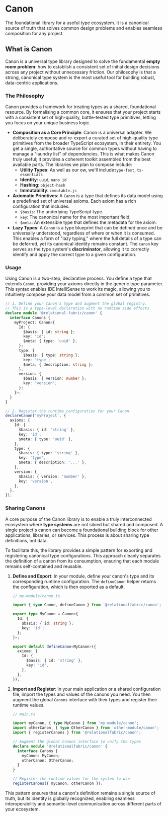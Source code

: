 # Canon
The foundational library for a useful type ecosystem. It is a canonical source of truth that solves common design problems and enables seamless composition for any project.

## What is Canon

Canon is a universal type library designed to solve the fundamental **empty room problem**: how to establish a consistent set of initial design decisions across any project without unnecessary friction. Our philosophy is that a strong, canonical type system is the most useful tool for building robust, data-centric applications.

### The Philosophy

Canon provides a framework for treating types as a shared, foundational resource. By formalising a common core, it ensures that your project starts with a consistent set of high-quality, battle-tested type primitives, letting you focus on your unique business logic.

- **Composition as a Core Principle**: Canon is a universal adapter. We deliberately compose and re-export a curated set of high-quality type primitives from the broader TypeScript ecosystem, in their entirety. You get a single, authoritative source for common types without having to manage a "laundry list" of dependencies. This is what makes Canon truly useful; it provides a coherent toolkit assembled from the best available parts. The libraries we plan to compose include:
    - **Utility Types**: As well as our ow, we'll include`type-fest`, `ts-essentials`
    - **Identity**: `uuid`, `nano id`
    - **Hashing**: `object-hash`
    - **Immutability**: `immutable.js`
- **Axiomatic Primitives**: A `Canon` is a type that defines its data model using a predefined set of universal axioms. Each axiom has a rich configuration that includes:
    - `$basis`: The underlying TypeScript type.
    - `key`: The canonical name for the most important field.
    - `$meta`: An extensible type that defines the metadata for the axiom.
- **Lazy Types**: A `Canon` is a type blueprint that can be defined once and be universally understood, regardless of where or when it is consumed. This enables a form of "lazy typing," where the full details of a type can be deferred, yet its canonical identity remains constant. The `canon` key serves as the type system's **discriminator**, allowing it to correctly identify and apply the correct type to a given configuration.

### Usage

Using Canon is a two-step, declarative process. You define a type that extends `Canon`, providing your axioms directly in the generic type parameter. This syntax enables IDE IntelliSense to work its magic, allowing you to intuitively compose your data model from a common set of primitives.

```typescript
// 1. Define your Canon's type and augment the global registry.
// This is a type-level declaration with no runtime side effects.
declare module '@relational-fabric/canon' {
  interface Canons {
    myProject: Canon<{
      Id: {
        $basis: { id: string };
        key: 'id';
        $meta: { type: 'uuid' };
      };
      type: {
        $basis: { type: string };
        key: 'type';
        $meta: { description: string };
      };
      version: {
        $basis: { version: number };
        key: 'version';
      };
    }>;
  }
}

// 2. Register the runtime configuration for your Canon.
declareCanon('myProject', {
  axioms: {
    Id: {
      $basis: { id: 'string' },
      key: 'id',
      $meta: { type: 'uuid' },
    },
    type: {
      $basis: { type: 'string' },
      key: 'type',
      $meta: { description: '...' },
    },
    version: {
      $basis: { version: 'number' },
      key: 'version',
    },
  },
});
```

### Sharing Canons

A core purpose of the Canon library is to enable a truly interconnected ecosystem where **type systems** are not siloed but shared and composed. A single project's canon can become a foundational building block for other applications, libraries, or services. This process is about sharing type definitions, not data.

To facilitate this, the library provides a simple pattern for exporting and registering canonical type configurations. This approach cleanly separates the definition of a canon from its consumption, ensuring that each module remains self-contained and reusable.

1.  **Define and Export**: In your module, define your canon's type and its corresponding runtime configuration. The `defineCanon` helper returns the configuration, which is then exported as a default.

    ```typescript
    // my-module/canon.ts

    import { type Canon, defineCanon } from '@relationalfabric/canon';

    export type MyCanon = Canon<{
      Id: {
        $basis: { id: string };
        key: 'id';
      };
    }>;

    export default defineCanon<MyCanon>({
      axioms: {
        Id: {
          $basis: { id: 'string' },
          key: 'id',
        },
      },
    });
    ```

2.  **Import and Register**: In your main application or a shared configuration file, import the types and values of the canons you need. You then augment the global `Canons` interface with their types and register their runtime values.

    ```typescript
    // main.ts

    import myCanon, { type MyCanon } from 'my-module/canon';
    import otherCanon, { type OtherCanon } from 'other-module/canon';
    import { registerCanons } from '@relationalfabric/canon';

    // Augment the global Canons interface to unify the types
    declare module '@relationalfabric/canon' {
      interface Canons {
        myCanon: MyCanon;
        otherCanon: OtherCanon;
      }
    }

    // Register the runtime values for the system to use
    registerCanons({ myCanon, otherCanon });
    ```

This pattern ensures that a canon's definition remains a single source of truth, but its identity is globally recognized, enabling seamless interoperability and semantic-level communication across different parts of your ecosystem.
